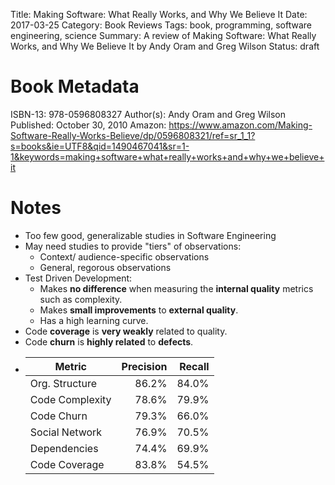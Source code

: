 Title: Making Software: What Really Works, and Why We Believe It
Date: 2017-03-25
Category: Book Reviews
Tags: book, programming, software engineering, science
Summary: A review of Making Software: What Really Works, and Why We Believe It by Andy Oram and Greg Wilson
Status: draft

# Book Metadata
ISBN-13: 978-0596808327
Author(s): Andy Oram and Greg Wilson
Published: October 30, 2010
Amazon: https://www.amazon.com/Making-Software-Really-Works-Believe/dp/0596808321/ref=sr_1_1?s=books&ie=UTF8&qid=1490467041&sr=1-1&keywords=making+software+what+really+works+and+why+we+believe+it

# Notes
* Too few good, generalizable studies in Software Engineering
* May need studies to provide "tiers" of observations:
    * Context/ audience-specific observations
    * General, regorous observations
* Test Driven Development:
    * Makes **no difference** when measuring the **internal quality** metrics such as complexity.
    * Makes **small improvements** to **external quality**.
    * Has a high learning curve.
* Code **coverage** is **very weakly** related to quality.
* Code **churn** is **highly related** to **defects**.
* | Metric          | Precision | Recall |
  | --------------- | ---------:| ------:|
  | Org. Structure  | 86.2%     | 84.0%  |
  | Code Complexity | 78.6%     | 79.9%  |
  | Code Churn      | 79.3%     | 66.0%  |
  | Social Network  | 76.9%     | 70.5%  |
  | Dependencies    | 74.4%     | 69.9%  |
  | Code Coverage   | 83.8%     | 54.5%  |
